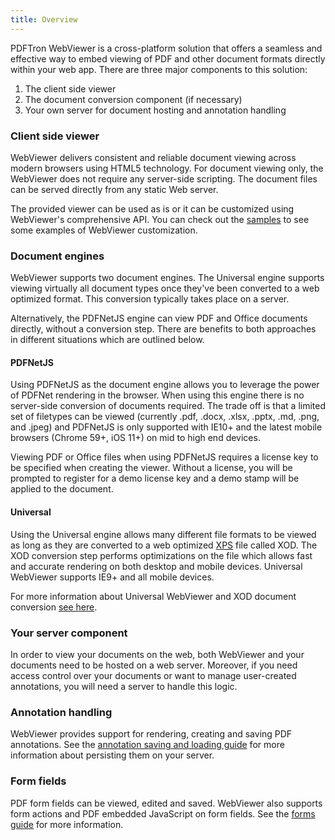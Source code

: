 ```yaml
---
title: Overview
---
```

PDFTron WebViewer is a cross-platform solution that offers a seamless and effective way to embed viewing of PDF and other document formats directly within your web app. There are three major components to this solution:
1. The client side viewer
2. The document conversion component (if necessary)
3. Your own server for document hosting and annotation handling

### Client side viewer
WebViewer delivers consistent and reliable document viewing across modern browsers using HTML5 technology. For document viewing only, the WebViewer does not require any server-side scripting. The document files can be served directly from any static Web server.

The provided viewer can be used as is or it can be customized using WebViewer's comprehensive API. You can check out the [samples](/webviewer/guides/run-samples) to see some examples of WebViewer customization.

### Document engines

WebViewer supports two document engines. The Universal engine supports viewing virtually all document types once they've been converted to a web optimized format. This conversion typically takes place on a server.

Alternatively, the PDFNetJS engine can view PDF and Office documents directly, without a conversion step. There are benefits to both approaches in different situations which are outlined below.

#### PDFNetJS
Using PDFNetJS as the document engine allows you to leverage the power of PDFNet rendering in the browser. When using this engine there is no server-side conversion of documents required. The trade off is that a limited set of filetypes can be viewed (currently .pdf, .docx, .xlsx, .pptx, .md, .png, and .jpeg) and PDFNetJS is only supported with IE10+ and the latest mobile browsers (Chrome 59+, iOS 11+) on mid to high end devices.

Viewing PDF or Office files when using PDFNetJS requires a license key to be specified when creating the viewer. Without a license, you will be prompted to register for a demo license key and a demo stamp will be applied to the document.

#### Universal
Using the Universal engine allows many different file formats to be viewed as long as they are converted to a web optimized [XPS](https://en.wikipedia.org/wiki/Open_XML_Paper_Specification) file called XOD. The XOD conversion step performs optimizations on the file which allows fast and accurate rendering on both desktop and mobile devices. Universal WebViewer supports IE9+ and all mobile devices.

For more information about Universal WebViewer and XOD document conversion [see here](/webviewer/guides/universal-webviewer).

### Your server component
In order to view your documents on the web, both WebViewer and your documents need to be hosted on a web server. Moreover, if you need access control over your documents or want to manage user-created annotations, you will need a server to handle this logic.

### Annotation handling
WebViewer provides support for rendering, creating and saving PDF annotations. See the [annotation saving and loading guide](/webviewer/guides/basics/annotations/saving-loading-annotations) for more information about persisting them on your server.

### Form fields
PDF form fields can be viewed, edited and saved. WebViewer also supports form actions and PDF embedded JavaScript on form fields. See the [forms guide](/webviewer/guides/advanced/forms) for more information.